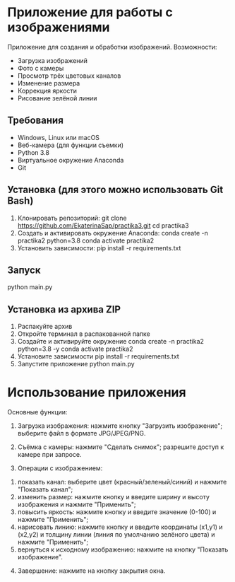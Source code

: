 # Приложение для работы с изображениями
Приложение для создания и обработки изображений. Возможности:
- Загрузка изображений
- Фото с камеры
- Просмотр трёх цветовых каналов
- Изменение размера
- Коррекция яркости
- Рисование зелёной линии
## Требования
- Windows, Linux или macOS
- Веб-камера (для функции съемки)
- Python 3.8
- Виртуальное окружение Anaconda
- Git
## Установка (для этого можно использовать Git Bash)
1. Клонировать репозиторий: 
git clone https://github.com/EkaterinaSap/practika3.git
cd practika3
2. Создать и активировать окружение Anaconda:
conda create -n practika2 python=3.8
conda activate practika2
3. Установить зависимости:
pip install -r requirements.txt
## Запуск
python main.py

## Установка из архива ZIP
1. Распакуйте архив
2. Откройте терминал в распакованной папке
3. Создайте и активируйте окружение 
conda create -n practika2 python=3.8 -y
conda activate practika2
4. Установите зависимости
pip install -r requirements.txt
5. Запустите приложение 
python main.py

# Использование приложения
Основные функции:
1) Загрузка изображения:
нажмите кнопку "Загрузить изображение";
выберите файл в формате JPG/JPEG/PNG.

2) Съёмка с камеры:
нажмите "Сделать снимок";
разрешите доступ к камере при запросе.

3) Операции с изображением:
1. показать канал: 
выберите цвет (красный/зеленый/синий) и нажмите "Показать канал";
2. изменить размер: 
нажмите кнопку и введите ширину и высоту изображения и нажмите "Применить";
3. повысить яркость: 
нажмите кнопку и введите значение (0-100) и нажмите "Применить";
4. нарисовать линию: 
нажмите кнопку и введите координаты (x1,y1) и (x2,y2) и толщину линии (линия по умолчанию зелёного цвета) и нажмите "Применить";
5. вернуться к исходному изображению:
нажмите на кнопку "Показать изображение".

4) Завершение: 
нажмите на кнопку закрытия окна.
